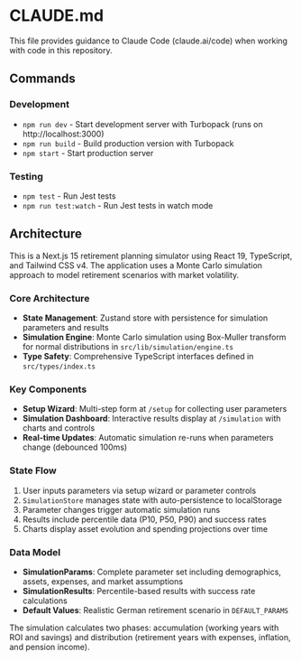 # CLAUDE.md

This file provides guidance to Claude Code (claude.ai/code) when working with code in this repository.

## Commands

### Development

- `npm run dev` - Start development server with Turbopack (runs on http://localhost:3000)
- `npm run build` - Build production version with Turbopack
- `npm start` - Start production server

### Testing

- `npm test` - Run Jest tests
- `npm run test:watch` - Run Jest tests in watch mode

## Architecture

This is a Next.js 15 retirement planning simulator using React 19, TypeScript, and Tailwind CSS v4. The application uses a Monte Carlo simulation approach to model retirement scenarios with market volatility.

### Core Architecture

- **State Management**: Zustand store with persistence for simulation parameters and results
- **Simulation Engine**: Monte Carlo simulation using Box-Muller transform for normal distributions in `src/lib/simulation/engine.ts`
- **Type Safety**: Comprehensive TypeScript interfaces defined in `src/types/index.ts`

### Key Components

- **Setup Wizard**: Multi-step form at `/setup` for collecting user parameters
- **Simulation Dashboard**: Interactive results display at `/simulation` with charts and controls
- **Real-time Updates**: Automatic simulation re-runs when parameters change (debounced 100ms)

### State Flow

1. User inputs parameters via setup wizard or parameter controls
2. `SimulationStore` manages state with auto-persistence to localStorage
3. Parameter changes trigger automatic simulation runs
4. Results include percentile data (P10, P50, P90) and success rates
5. Charts display asset evolution and spending projections over time

### Data Model

- **SimulationParams**: Complete parameter set including demographics, assets, expenses, and market assumptions
- **SimulationResults**: Percentile-based results with success rate calculations
- **Default Values**: Realistic German retirement scenario in `DEFAULT_PARAMS`

The simulation calculates two phases: accumulation (working years with ROI and savings) and distribution (retirement years with expenses, inflation, and pension income).
